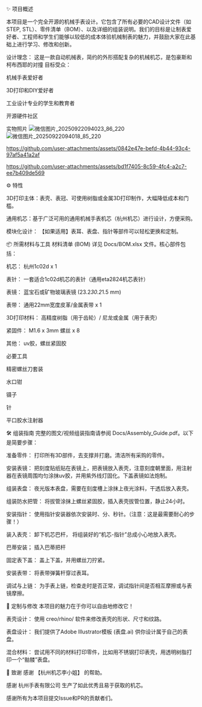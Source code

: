 ✨ 项目概述

本项目是一个完全开源的机械手表设计。它包含了所有必要的CAD设计文件（如STEP, STL）、零件清单（BOM）、以及详细的组装说明。我们的目标是让制表爱好者、工程师和学生们能够以较低的成本体验机械制表的魅力，并鼓励大家在此基础上进行学习、修改和创新。

设计理念： 这是一款自动机械表，简约的外形搭配复杂的机械机芯，是包豪斯和柯布西耶的对撞
目标受众：

机械手表爱好者

3D打印和DIY爱好者

工业设计专业的学生和教育者

开源硬件社区

实物照片
![微信图片_20250922094023_86_220](https://github.com/user-attachments/assets/f9c96999-209d-482f-b6b5-82e3ea8871c0)
![微信图片_20250922094018_85_220](https://github.com/user-attachments/assets/81f11e13-87d0-4bea-976f-bdde620426ed)


https://github.com/user-attachments/assets/0842e47e-befd-4b44-93c4-97af5a41a2af



https://github.com/user-attachments/assets/bd1f7405-8c59-4fc4-a2c7-ee7b409de569



⚙️ 特性

3D打印主体：表壳、表冠、可使用树脂或金属3D打印制作，大幅降低成本和门槛。

通用机芯：基于广泛可用的通用机械手表机芯（杭州机芯）进行设计，方便采购。

模块化设计： 【如果适用】表耳、表盘、指针等部件可以轻松更换和定制。

📦 所需材料与工具
材料清单 (BOM)
详见 Docs/BOM.xlsx 文件。核心部件包括：

机芯： 杭州1c02d x 1

表针： 一套适合1c02d机芯的表针（通用eta2824机芯表针）

表镜： 蓝宝石或矿物玻璃表镜 (23.2*30.2*1.5 mm)

表带： 通用22mm宽度皮革/金属表带 x 1

3D打印材料： 高精度树脂（用于齿轮）/ 尼龙或金属（用于表壳）

紧固件： M1.6 x 3mm 螺丝 x 8

其他： uv胶，螺丝紧固胶

必要工具

精密螺丝刀套装

水口钳

镊子

针

平口胶水注射器

🛠️ 组装指南
完整的图文/视频组装指南请参阅 Docs/Assembly_Guide.pdf。以下是简要步骤：

准备零件： 打印所有3D部件，去支撑并打磨。清洁所有采购的零件。

安装表镜： 把刻度贴纸贴在表镜上，把表镜放入表壳，注意刻度朝里面，用注射器在表镜周围均匀涂抹uv胶，并用紫外线灯固化。下盖表镜如法炮制。

组装表盘： 夜光版本表盘，需要在刻度槽上涂抹上夜光涂料，干透后放入表壳。

组装防水把管： 将拔管涂抹上螺丝紧固胶，插入表壳拔管位置，静止24小时。

安装指针： 使用指针安装器依次安装时、分、秒针。（注意：这是最需要耐心的步骤！）

装入表壳： 卸下机芯巴杆， 将组装好的“机芯-指针”总成小心地放入表壳。

巴蒂安装； 插入巴蒂把杆

固定表下盖： 盖上下盖，并用螺丝刀拧紧。

安装表带： 将表带弹簧杆穿过表耳。

调试与上链： 为手表上链，检查走时是否正常，调试指针间是否相互摩擦或与表镜摩擦。

🎨 定制与修改
本项目的魅力在于你可以自由地修改它！

表壳设计： 使用 creo/rhino/ 软件来修改表壳的形状、尺寸和纹路。

表盘设计： 我们提供了Adobe Illustrator模板 (表盘.ai) 供你设计属于自己的表盘。

混合材料： 尝试用不同的材料打印零件，比如用不锈钢打印表壳，用透明树脂打印一个“骷髅”表盘。

🙏 致谢
感谢 【杭州机芯李小姐】 的帮助。

感谢 杭州手表有限公司 生产了如此优秀且易于获取的机芯。

感谢所有为本项目提交Issue和PR的贡献者们。
